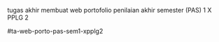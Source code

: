 tugas akhir membuat web portofolio penilaian akhir semester (PAS) 1 X PPLG 2

#ta-web-porto-pas-sem1-xpplg2
